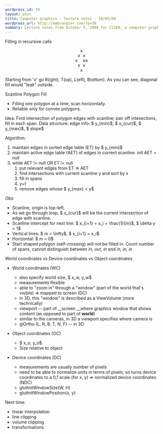 ```yaml
--- 
wordpress_id: 39
layout: post
title: Computer graphics - lecture notes - 10/05/09
wordpress_url: http://embrangler.com/?p=39
summary: Lecture notes from October 5, 2009 for CS160, a computer graphics class at UC Santa Cruz
---
```

Filling in recursive calls
<pre style="text-align: center;">x
x x
x  ox
x x
x</pre>
Starting from 'o' go R(ight), T(op), L(eft), B(ottom). As you can see, diagonal fill would "leak" outside.

Scanline Polygon Fill
* Filling one polygon at a time, scan horizontally.
* Reliable only for convex polygons.

Idea: Find intersection of polygon edges with scanline; pair off intesections, fill in each span.
Data structure: edge info: $ y_{min}$, $ x_{cur}$, $ y_{max}$, $ slope$

Algorithm:

1. maintain edges in sorted edge table (ET) by $ y_{min}$
1. maintain active edge table (AET) of edges in current scanline. init AET = null
1. while AET != null OR ET != null
    1. put relevant edges from ET =&gt; AET
    1. find intersections with current scanline y and sort by x
    1. fill in spans
    1. y+t
    1. remove edges whose $ y_{max} < y$

*Obs:*
* Scanline, origin is top-left.
* As we go through loop, $ x_{cur}$ will be the current intersection of edge with scanline.
* Scanline intercept for next line:
$ x_{i+1} = x_i + \frac{1}{m}$, $ \delta y = 1$
* Vertical lines: $ m = \infty$, $ x_{i+1} = x_i$
* Horizontal: $ m = 0$
* Start shaped polygon (self-crossing) will not be filled in. Count number of spans, cannot distinguish between *in, out, in* and *in, in, in*

World coordinates vs Device coordinates vs Object coordinates

* World coordinates (WC)
	* also specify world size, $ x_w, y_w$
	* measurements flexible
	* able to "zoom in" through a "window" (part of the world that's visible) =&gt; mapped to screen (DC)
	* in 3D, this "window" is described as a ViewVolume (more technically)
	* viewport -- part of __screen __where graphics window that shows content (as opposed to part of __world__)
	* similar to the cameras, in 3D a viewport specifies where camera is
	* glOrtho (L, R, B, T, N, F) -- in 3D

* Object coordinates (OC)
	* $ x_o, y_o$
	* Size relative to object

* Device coordinates (DC)
	* measurements are usually number of pixels
	* need to be able to normalize units in terms of pixels, so turns device coordinates to a 0,1 scale (for x, y) =&gt; normalized device coordinates (NDC)
	* glutInitWindowSize(W, H)
	* glutInitWindowPosition(x, y)

Next time:
* linear interpolation
* line clipping
* volume clipping
* transformations
